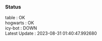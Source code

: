### Status


table : OK  
hogwarts : OK  
icy-bot : DOWN  
Latest Update : 2023-08-31 01:40:47.992680
